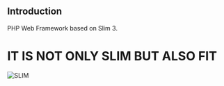 ## Introduction

PHP Web Framework based on Slim 3.

# IT IS NOT ONLY SLIM BUT ALSO FIT

![SLIM](http://www.slimframework.com/assets/images/slim-elephant.png)
